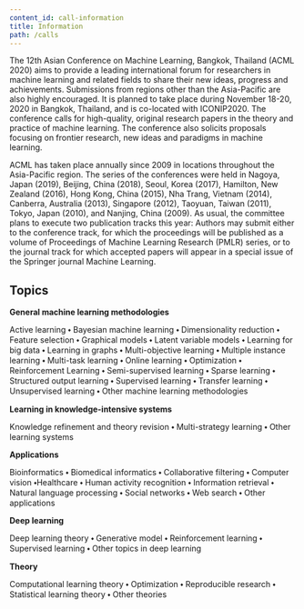 ```yaml
---
content_id: call-information
title: Information
path: /calls
---
```


The 12th Asian Conference on Machine Learning, Bangkok, Thailand (ACML 2020) aims to provide a leading international forum for researchers in machine learning and related fields to share their new ideas, progress and achievements. Submissions from regions other than the Asia-Pacific are also highly encouraged. It is planned to take place during November 18-20, 2020 in Bangkok, Thailand, and is co-located with ICONIP2020. The conference calls for high-quality, original research papers in the theory and practice of machine learning. The conference also solicits proposals focusing on frontier research, new ideas and paradigms in machine learning.

ACML has taken place annually since 2009 in locations throughout the Asia-Pacific region. The series of the conferences were held in Nagoya, Japan (2019), Beijing, China (2018), Seoul, Korea (2017), Hamilton, New Zealand (2016), Hong Kong, China (2015), Nha Trang, Vietnam (2014), Canberra, Australia (2013), Singapore (2012), Taoyuan, Taiwan (2011), Tokyo, Japan (2010), and Nanjing, China (2009). As usual, the committee plans to execute two publication tracks this year: Authors may submit either to the conference track, for which the proceedings will be published as a volume of Proceedings of Machine Learning Research (PMLR) series, or to the journal track for which accepted papers will appear in a special issue of the Springer journal Machine Learning.


## Topics

**General machine learning methodologies**

Active learning ⬩ Bayesian machine learning ⬩ Dimensionality reduction ⬩ Feature selection ⬩ Graphical models ⬩ Latent variable models ⬩ Learning for big data ⬩ Learning in graphs ⬩ Multi-objective learning ⬩ Multiple instance learning ⬩ Multi-task learning ⬩ Online learning ⬩ Optimization ⬩ Reinforcement Learning ⬩ Semi-supervised learning ⬩ Sparse learning ⬩ Structured output learning ⬩ Supervised learning ⬩ Transfer learning ⬩ Unsupervised learning ⬩ Other machine learning methodologies

**Learning in knowledge-intensive systems**

Knowledge refinement and theory revision ⬩ Multi-strategy learning ⬩ Other learning systems

**Applications**

Bioinformatics ⬩ Biomedical informatics ⬩ Collaborative filtering ⬩ Computer vision ⬩Healthcare ⬩ Human activity recognition ⬩ Information retrieval ⬩ Natural language processing ⬩ Social networks ⬩ Web search ⬩ Other applications

**Deep learning**

Deep learning theory ⬩ Generative model ⬩ Reinforcement learning ⬩ Supervised learning ⬩ Other topics in deep learning

**Theory**

Computational learning theory ⬩ Optimization ⬩ Reproducible research ⬩ Statistical learning theory ⬩ Other theories